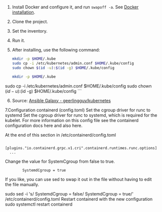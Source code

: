 1. Install Docker and configure it, and run `swapoff -a`. See [Docker installation](https://kubernetes.io/docs/setup/production-environment/container-runtimes/#forwarding-ipv4-and-letting-iptables-see-bridged-traffic).

2. Clone the project.

3. Set the inventory.

4. Run it.

5. After installing, use the following command:

    ```bash
    mkdir -p $HOME/.kube
    sudo cp -i /etc/kubernetes/admin.conf $HOME/.kube/config
    sudo chown $(id -u):$(id -g) $HOME/.kube/config

    mkdir -p $HOME/.kube
sudo cp -i /etc/kubernetes/admin.conf $HOME/.kube/config
sudo chown $(id -u):$(id -g) $HOME/.kube/config
    ```

6. Source: [Ansible Galaxy - geerlingguy/kubernetes](https://galaxy.ansible.com/ui/standalone/roles/geerlingguy/kubernetes/install/)


7.Configuration containerd (config.toml)
Set the cgroup driver for runc to systemd
Set the cgroup driver for runc to systemd, which is required for the kubelet.
For more information on this config file see the containerd configuration docs here and also here.

At the end of this section in /etc/containerd/config.toml

      [plugins."io.containerd.grpc.v1.cri".containerd.runtimes.runc.options]
      ...
Change the value for SystemCgroup from false to true.

            SystemdCgroup = true
If you like, you can use sed to swap it out in the file without having to edit the file manually.

sudo sed -i 's/            SystemdCgroup = false/            SystemdCgroup = true/' /etc/containerd/config.toml
Restart containerd with the new configuration
sudo systemctl restart containerd
